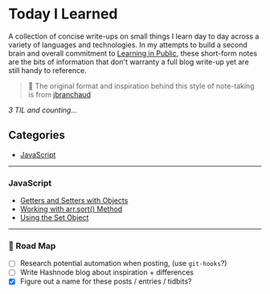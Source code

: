 # Today I Learned

A collection of concise write-ups on small things I learn day to day across a
variety of languages and technologies. In my attempts to build a second brain and overall commitment to [Learning in Public](https://www.swyx.io/learn-in-public/), these short-form notes are the bits of information that don't warranty a full blog write-up yet are still handy to reference.

> 🌟 The original format and inspiration behind this style of note-taking is from [jbranchaud](https://github.com/jbranchaud/til)

_3 TIL and counting..._


## Categories

* [JavaScript](#javascript)

---

### JavaScript
- [Getters and Setters with Objects](javascript/getters-and-setters-with-objects.md)
- [Working with arr.sort() Method](javascript/working-with-sort.md)
- [Using the Set Object](javascript/using-the-set-object.md)

---

### 🚧 Road Map
- [ ] Research potential automation when posting, (use `git-hooks`?)
- [ ] Write Hashnode blog about inspiration + differences
- [x] Figure out a name for these posts / entries / tidbits?